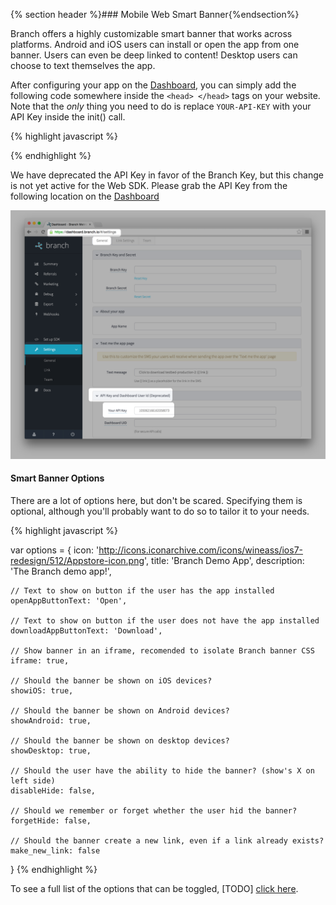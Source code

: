 
{% section header %}### Mobile Web Smart Banner{%endsection%}

Branch offers a highly customizable smart banner that works across platforms. Android and iOS users can install or open the app from one banner. Users can even be deep linked to content! Desktop users can choose to text themselves the app. 

After configuring your app on the [Dashboard](https://dashboard.branch.io), you can simply add the following code somewhere inside the `<head> </head>` tags on your website. Note that the *only* thing you need to do is replace `YOUR-API-KEY` with your API Key inside the init() call.

{% highlight javascript %}
<script type="text/javascript">
(function(b,r,a,n,c,h,_,s,d,k){if(!b[n]||!b[n]._q){for(;s<_.length;)c(h,_[s++]);d=r.createElement(a);d.async=1;d.src="https://cdn.branch.io/branch-v1.3.3.min.js";k=r.getElementsByTagName(a)[0];k.parentNode.insertBefore(d,k);b[n]=h}})(window,document,"script","branch",function(b,r){b[r]=function(){b._q.push([r,arguments])}},{_q:[],_v:1},"init data setIdentity logout track link sendSMS referrals credits redeem banner".split(" "),0);

branch.init('YOUR-API-KEY', function(err, data) {

    var options = {
        icon: 'http://icons.iconarchive.com/icons/wineass/ios7-redesign/512/Appstore-icon.png',
        title: 'Branch Demo App',
        description: 'The Branch demo app!',
        openAppButtonText: 'Open',     
        downloadAppButtonText: 'Download', 
        iframe: true,
        showiOS: true,                     
        showAndroid: true,                 
        showDesktop: true,                 
        disableHide: false,                
        forgetHide: false,                 
        make_new_link: false               
    }

    branch.banner(options, {
        phone: '9999999999',
        type: 1,
        data: {
        }
    });
});
</script>
{% endhighlight %}

We have deprecated the API Key in favor of the Branch Key, but this change is not yet active for the Web SDK. Please grab the API Key from the following location on the [Dashboard](https://dashboard.branch.io/#/settings)

![deprecated API Key](/img/ingredients/web_specific/api_key.png)

#### Smart Banner Options

There are a lot of options here, but don't be scared. Specifying them is optional, although you'll probably want to do so to tailor it to your needs.

{% highlight javascript %}

var options = {
    icon: 'http://icons.iconarchive.com/icons/wineass/ios7-redesign/512/Appstore-icon.png',
    title: 'Branch Demo App',
    description: 'The Branch demo app!',

    // Text to show on button if the user has the app installed
    openAppButtonText: 'Open',     

    // Text to show on button if the user does not have the app installed
    downloadAppButtonText: 'Download', 
    
    // Show banner in an iframe, recomended to isolate Branch banner CSS
    iframe: true,

    // Should the banner be shown on iOS devices?
    showiOS: true,                     

    // Should the banner be shown on Android devices?
    showAndroid: true,                 

    // Should the banner be shown on desktop devices?
    showDesktop: true,                 

    // Should the user have the ability to hide the banner? (show's X on left side)
    disableHide: false,                

    // Should we remember or forget whether the user hid the banner?
    forgetHide: false,                 

    // Should the banner create a new link, even if a link already exists?
    make_new_link: false               
}
{% endhighlight %}

To see a full list of the options that can be toggled, [TODO] [click here]().